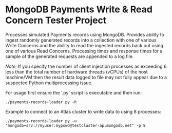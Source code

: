 # MongoDB Payments Write & Read Concern Tester Project

Processes simulated Payments records using MongoDB. Provides ability to ingest randomly generated records into a collection with one of various Write Concerns and the ability to read the ingested records back out using one of various Read Concerns. Processing times and response times for a sample of the generated requests are appended to a log file.

_Note:_ If you specify the number of client injection processes as exceeding 6 less than the total number of hardware threads (vCPUs) of the host machine/VM then the result data logged to file may not fully appear due to a suspected Python multiprocessing issue.

For usage first ensure the '.py' script is executable and then run:
```
./payments-records-loader.py -h
```

Example to connect to an Atlas cluster to write data to using 8 processes:
```
./payments-records-loader.py -u "mongodb+srv://myuser:mypswd@testcluster-ap.mongodb.net" -p 8
```

